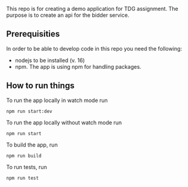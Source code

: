 This repo is for creating a demo application for TDG assignment. The purpose is to create an api for the bidder service. 

## Prerequisities
In order to be able to develop code in this repo you need the following:
- nodejs to be installed (v. 16)
- npm. The app is using npm for handling packages.

## How to run things

To run the app locally in watch mode run

`npm run start:dev`


To run the app locally without watch mode run

`npm run start`

To build the app, run

`npm run build`

To run tests, run

`npm run test`
